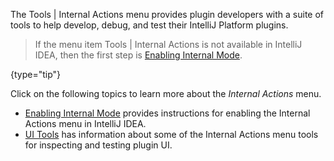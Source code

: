 [//]: # (title: Internal Actions Menu)

<!-- Copyright 2000-2022 JetBrains s.r.o. and contributors. Use of this source code is governed by the Apache 2.0 license. -->

The <ui-path>Tools | Internal Actions</ui-path> menu provides plugin developers with a suite of tools to help develop, debug, and test their IntelliJ Platform plugins.

<snippet id="enable_internal_mode_tip">

> If the menu item <ui-path>Tools | Internal Actions</ui-path> is not available in IntelliJ IDEA, then the first step is [Enabling Internal Mode](enabling_internal.md).
>
{type="tip"}

</snippet>

Click on the following topics to learn more about the _Internal Actions_ menu.
* [Enabling Internal Mode](enabling_internal.md) provides instructions for enabling the Internal Actions menu in IntelliJ IDEA.
* [UI Tools](internal_ui_sub.md) has information about some of the Internal Actions menu tools for inspecting and testing plugin UI.
